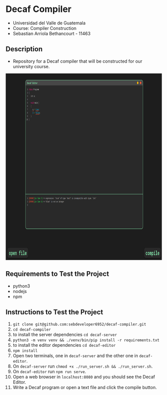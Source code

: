 # Decaf Compiler
- Universidad del Valle de Guatemala
- Course: Compiler Construction
- Sebastian Arriola Bethancourt - 11463

## Description
- Repository for a Decaf compiler that will be constructed for our university course.

<img src="./images/decaf.png" width="1000" height="600">

## Requirements to Test the Project
- python3
- nodejs
- npm

## Instructions to Test the Project
1. `git clone git@github.com:sebdeveloper6952/decaf-compiler.git` 
2. `cd decaf-compiler`
3. to install the server dependencies `cd decaf-server`
4. `python3 -m venv venv && ./venv/bin/pip install -r requirements.txt`
5. to install the editor dependencies `cd decaf-editor`
6. `npm install`
7. Open two terminals, one in `decaf-server` and the other one in `decaf-editor`.
8. On `decaf-server` run `chmod +x ./run_server.sh && ./run_server.sh`.
9. On `decaf-editor` run `npm run serve`.
10. Open a web browser in `localhost:8080` and you should see the Decaf Editor.
11. Write a Decaf program or open a text file and click the compile button.
